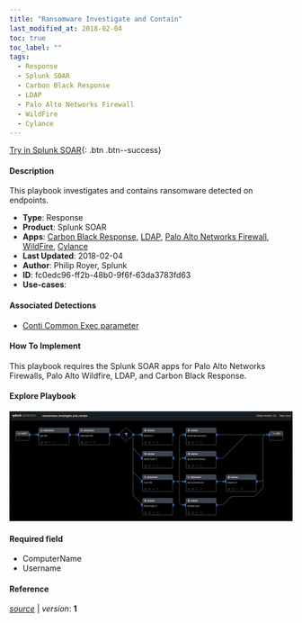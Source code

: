 ```yaml
---
title: "Ransomware Investigate and Contain"
last_modified_at: 2018-02-04
toc: true
toc_label: ""
tags:
  - Response
  - Splunk SOAR
  - Carbon Black Response
  - LDAP
  - Palo Alto Networks Firewall
  - WildFire
  - Cylance
---
```


[Try in Splunk SOAR](https://www.splunk.com/en_us/software/splunk-security-orchestration-and-automation.html){: .btn .btn--success}

#### Description

This playbook investigates and contains ransomware detected on endpoints.

- **Type**: Response
- **Product**: Splunk SOAR
- **Apps**: [Carbon Black Response](https://splunkbase.splunk.com/apps?keyword=carbon+black+response&filters=product%3Asoar), [LDAP](https://splunkbase.splunk.com/apps?keyword=ldap&filters=product%3Asoar), [Palo Alto Networks Firewall](https://splunkbase.splunk.com/apps?keyword=palo+alto+networks+firewall&filters=product%3Asoar), [WildFire](https://splunkbase.splunk.com/apps?keyword=wildfire&filters=product%3Asoar), [Cylance](https://splunkbase.splunk.com/apps?keyword=cylance&filters=product%3Asoar)
- **Last Updated**: 2018-02-04
- **Author**: Philip Royer, Splunk
- **ID**: fc0edc96-ff2b-48b0-9f6f-63da3783fd63
- **Use-cases**:

#### Associated Detections





































































































































































































* [Conti Common Exec parameter](/endpoint/624919bc-c382-11eb-adcc-acde48001122/)





































































































































































































































































































































































































































































































































































































































































































































































































































































































































































































































































































































































































































































































































#### How To Implement
This playbook requires the Splunk SOAR apps for Palo Alto Networks Firewalls, Palo Alto Wildfire, LDAP, and Carbon Black Response.


#### Explore Playbook

![explore](https://raw.githubusercontent.com/splunk/security_content/develop/playbooks/ransomware_investigate_and_contain.png)

#### Required field
* ComputerName
* Username


#### Reference



[*source*](https://github.com/splunk/security_content/tree/develop/playbooks/ransomware_investigate_and_contain.yml) \| *version*: **1**